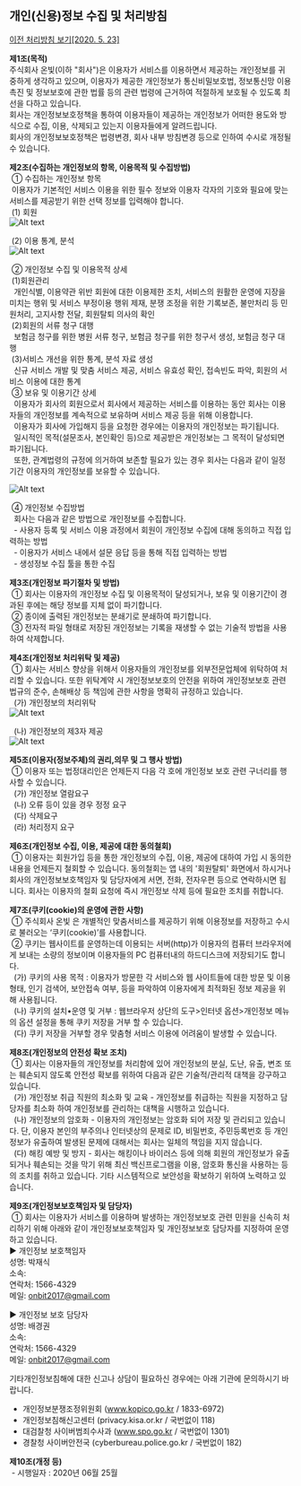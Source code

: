 ## 개인(신용)정보 수집 및 처리방침 
[이전 처리방침 보기[2020. 5. 23]](https://onvit.github.io/terms/step1)

**제1조(목적)**  
  주식회사 온빛(이하 "회사")은 이용자가 서비스를 이용하면서 제공하는 개인정보를 귀중하게 생각하고 있으며, 이용자가 제공한 개인정보가 통신비밀보호법, 정보통신망 이용촉진 및 정보보호에 관한 법률 등의 관련 법령에 근거하여 적절하게 보호될 수 있도록 최선을 다하고 있습니다.  
 회사는 개인정보보호정책을 통하여 이용자들이 제공하는 개인정보가 어떠한 용도와 방식으로 수집, 이용, 삭제되고 있는지 이용자들에게 알려드립니다.  
 회사의 개인정보보호정책은 법령변경, 회사 내부 방침변경 등으로 인하여 수시로 개정될 수 있습니다.  

**제2조(수집하는 개인정보의 항목, 이용목적 및 수집방법)**  
  &nbsp;① 수집하는 개인정보 항목  
  &nbsp;이용자가 기본적인 서비스 이용을 위한 필수 정보와 이용자 각자의 기호와 필요에 맞는 서비스를 제공받기 위한 선택 정보를 입력해야 합니다.  
  &nbsp;(1) 회원  
  ![Alt text](https://raw.githubusercontent.com/onvit/onvit.github.io/master/termsImg01.png)

  &nbsp;(2) 이용 통계, 분석  
  ![Alt text](https://raw.githubusercontent.com/onvit/onvit.github.io/master/termsImg02.png)

  &nbsp;② 개인정보 수집 및 이용목적 상세  
  &nbsp;(1)회원관리  
  &nbsp;&nbsp;개인식별, 이용약관 위반 회원에 대한 이용제한 조치, 서비스의 원활한 운영에 지장을 미치는 행위 및 서비스 부정이용 행위 제재, 분쟁 조정을 위한 기록보존, 불만처리 등 민원처리, 고지사항 전달, 회원탈퇴 의사의 확인  
  &nbsp;(2)회원의 서류 청구 대행  
  &nbsp;&nbsp;보험금 청구를 위한 병원 서류 청구, 보험금 청구를 위한 청구서 생성, 보험금 청구 대행  
  &nbsp;(3)서비스 개선을 위한 통계, 분석 자료 생성  
  &nbsp;&nbsp;신규 서비스 개발 및 맞춤 서비스 제공, 서비스 유효성 확인, 접속빈도 파악, 회원의 서비스 이용에 대한 통계  
  &nbsp;③ 보유 및 이용기간 상세  
  &nbsp;&nbsp;이용자가 회사의 회원으로서 회사에서 제공하는 서비스를 이용하는 동안 회사는 이용자들의 개인정보를 계속적으로 보유하며 서비스 제공 등을 위해 이용합니다.  
  &nbsp;&nbsp;이용자가 회사에 가입해지 등을 요청한 경우에는 이용자의 개인정보는 파기됩니다.  
  &nbsp;&nbsp;일시적인 목적(설문조사, 본인확인 등)으로 제공받은 개인정보는 그 목적이 달성되면 파기됩니다.  
  &nbsp;&nbsp;또한, 관계법령의 규정에 의거하여 보존할 필요가 있는 경우 회사는 다음과 같이 일정기간 이용자의 개인정보를 보유할 수 있습니다.  

  ![Alt text](https://raw.githubusercontent.com/onvit/onvit.github.io/master/termsImg03.png)

  &nbsp;④ 개인정보 수집방법  
  &nbsp;&nbsp;회사는 다음과 같은 방법으로 개인정보를 수집합니다.  
  &nbsp;&nbsp;- 사용자 등록 및 서비스 이용 과정에서 회원이 개인정보 수집에 대해 동의하고 직접 입력하는 방법  
  &nbsp;&nbsp;- 이용자가 서비스 내에서 설문 응답 등을 통해 직접 입력하는 방법  
  &nbsp;&nbsp;- 생성정보 수집 툴을 통한 수집  

**제3조(개인정보 파기절차 및 방법)**  
  &nbsp;① 회사는 이용자의 개인정보 수집 및 이용목적이 달성되거나, 보유 및 이용기간이 경과된 후에는 해당 정보를 지체 없이 파기합니다.  
  &nbsp;② 종이에 출력된 개인정보는 분쇄기로 분쇄하여 파기합니다.  
  &nbsp;③ 전자적 파일 형태로 저장된 개인정보는 기록을 재생할 수 없는 기술적 방법을 사용하여 삭제합니다.  

**제4조(개인정보 처리위탁 및 제공)**  
  &nbsp;① 회사는 서비스 향상을 위해서 이용자들의 개인정보를 외부전문업체에 위탁하여 처리할 수 있습니다. 또한 위탁계약 시 개인정보보호의 안전을 위하여 개인정보보호 관련 법규의 준수, 손해배상 등 책임에 관한 사항을 명확히 규정하고 있습니다.  
  &nbsp;&nbsp;(가) 개인정보의 처리위탁  
  ![Alt text](https://raw.githubusercontent.com/onvit/onvit.github.io/master/termsImg04.png)

  &nbsp;&nbsp;(나) 개인정보의 제3자 제공  
  ![Alt text](https://raw.githubusercontent.com/onvit/onvit.github.io/master/termsImg05.png)

**제5조(이용자(정보주체)의 권리,의무 및 그 행사 방법)**  
  &nbsp;① 이용자 또는 법정대리인은 언제든지 다음 각 호에 개인정보 보호 관련 구너리를 행사할 수 있습니다.  
  &nbsp;&nbsp;(가) 개인정보 열람요구  
  &nbsp;&nbsp;(나) 오류 등이 있을 경우 정정 요구  
  &nbsp;&nbsp;(다) 삭제요구  
  &nbsp;&nbsp;(라) 처리정지 요구  

**제6조(개인정보 수집, 이용, 제공에 대한 동의철회)**  
  &nbsp;① 이용자는 회원가입 등을 통한 개인정보의 수집, 이용, 제공에 대하여 가입 시 동의한 내용을 언제든지 철회할 수 있습니다. 동의철회는 앱 내의 '회원탈퇴' 화면에서 하시거나 회사의 개인정보보호책임자 및 담당자에게 서면, 전화, 전자우편 등으로 연락하시면 됩니다. 회사는 이용자의 철회 요청에 즉시 개인정보 삭제 등에 필요한 조치를 취합니다.  

**제7조(쿠키(cookie)의 운영에 관한 사항)**  
  &nbsp;① 주식회사 온빛 은 개별적인 맞춤서비스를 제공하기 위해 이용정보를 저장하고 수시로 불러오는 ‘쿠키(cookie)’를 사용합니다.  
  &nbsp;② 쿠키는 웹사이트를 운영하는데 이용되는 서버(http)가 이용자의 컴퓨터 브라우저에게 보내는 소량의 정보이며 이용자들의 PC 컴퓨터내의 하드디스크에 저장되기도 합니다.  
  &nbsp;&nbsp;(가) 쿠키의 사용 목적 : 이용자가 방문한 각 서비스와 웹 사이트들에 대한 방문 및 이용형태, 인기 검색어, 보안접속 여부, 등을 파악하여 이용자에게 최적화된 정보 제공을 위해 사용됩니다.  
  &nbsp;&nbsp;(나) 쿠키의 설치•운영 및 거부 : 웹브라우저 상단의 도구>인터넷 옵션>개인정보 메뉴의 옵션 설정을 통해 쿠키 저장을 거부 할 수 있습니다.  
  &nbsp;&nbsp;(다) 쿠키 저장을 거부할 경우 맞춤형 서비스 이용에 어려움이 발생할 수 있습니다.  

**제8조(개인정보의 안전성 확보 조치)**  
  &nbsp;① 회사는 이용자들의 개인정보를 처리함에 있어 개인정보의 분실, 도난, 유출, 변조 또는 훼손되지 않도록 안전성 확보를 위하여 다음과 같은 기술적/관리적 대책을 강구하고 있습니다.  
  &nbsp;&nbsp;(가) 개인정보 취급 직원의 최소화 및 교육 - 개인정보를 취급하는 직원을 지정하고 담당자를 최소화 하여 개인정보를 관리하는 대책을 시행하고 있습니다.  
  &nbsp;&nbsp;(나) 개인정보의 암호화 - 이용자의 개인정보는 암호화 되어 저장 및 관리되고 있습니다. 단, 이용자 본인의 부주의나 인터넷상의 문제로 ID, 비밀번호, 주민등록번호 등 개인정보가 유출하여 발생된 문제에 대해서는 회사는 일체의 책임을 지지 않습니다.  
  &nbsp;&nbsp;(다) 해킹 예방 및 방지 - 회사는 해킹이나 바이러스 등에 의해 회원의 개인정보가 유출되거나 훼손되는 것을 막기 위해 최신 백신프로그램을 이용, 암호화 통신을 사용하는 등의 조치를 취하고 있습니다. 기타 시스템적으로 보안성을 확보하기 위하여 노력하고 있습니다.  

**제9조(개인정보보호책임자 및 담당자)**  
  &nbsp;① 회사는 이용자가 서비스를 이용하며 발생하는 개인정보보호 관련 민원을 신속히 처리하기 위해 아래와 같이 개인정보보호책임자 및 개인정보보호 담당자를 지정하여 운영하고 있습니다.  
▶ 개인정보 보호책임자  
성명: 박재식  
소속:  
연락처: 1566-4329  
메일: onbit2017@gmail.com  

▶ 개인정보 보호 담당자  
성명: 배경권  
소속:  
연락처: 1566-4329  
메일: onbit2017@gmail.com  

기타개인정보침해에 대한 신고나 상담이 필요하신 경우에는 아래 기관에 문의하시기 바랍니다.  
- 개인정보분쟁조정위원회 (www.kopico.go.kr / 1833-6972)  
- 개인정보침해신고센터 (privacy.kisa.or.kr / 국번없이 118)  
- 대검찰청 사이버범죄수사과 (www.spo.go.kr / 국번없이 1301)  
- 경찰청 사이버안전국 (cyberbureau.police.go.kr / 국번없이 182)  

**제10조(개정 등)**<br> 
  &nbsp;- 시행일자 : 2020년 06월 25월

